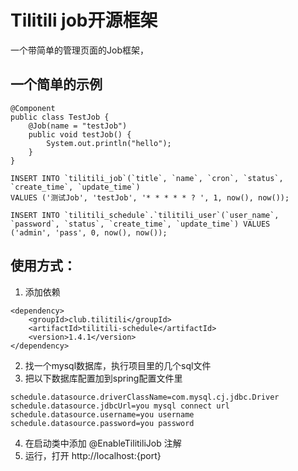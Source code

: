 # Tilitili job开源框架

一个带简单的管理页面的Job框架，

## 一个简单的示例
```
@Component
public class TestJob {
    @Job(name = "testJob")
    public void testJob() {
        System.out.println("hello");
    }
}
```
```
INSERT INTO `tilitili_job`(`title`, `name`, `cron`, `status`, `create_time`, `update_time`) 
VALUES ('测试Job', 'testJob', '* * * * * ? ', 1, now(), now());

INSERT INTO `tilitili_schedule`.`tilitili_user`(`user_name`, `password`, `status`, `create_time`, `update_time`) VALUES 
('admin', 'pass', 0, now(), now());
```

## 使用方式：
1. 添加依赖
```
<dependency>
    <groupId>club.tilitili</groupId>
    <artifactId>tilitili-schedule</artifactId>
    <version>1.4.1</version>
</dependency>
```
2. 找一个mysql数据库，执行项目里的几个sql文件
3. 把以下数据库配置加到spring配置文件里
```
schedule.datasource.driverClassName=com.mysql.cj.jdbc.Driver
schedule.datasource.jdbcUrl=you mysql connect url
schedule.datasource.username=you username
schedule.datasource.password=you password
```
4. 在启动类中添加 @EnableTilitiliJob 注解
5. 运行，打开
http://localhost:{port}
